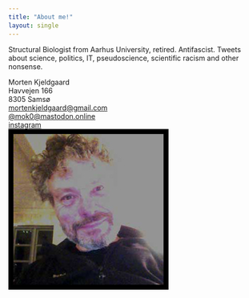 ```yaml
---
title: "About me!"
layout: single
---
```


Structural Biologist from Aarhus University, retired. Antifascist. Tweets about science, politics, IT, pseudoscience, scientific racism and other nonsense.

<div class="grid">
  <div>
    Morten Kjeldgaard<br/>
    Havvejen 166<br/>
    8305 Samsø<br/>
    <a href="mailto:"mortenkjeldgaard@gmail.com">mortenkjeldgaard@gmail.com</a><br/>
    <a href="https://mastodon.online/@mok0">@mok0@mastodon.online</a><br/>
    <a href="https://www.instagram.com/mok0/">instagram</a><br/>
</div>
<div>
<img alt="Me in 2017" src="/img/selfie-20170111.jpg">
</div>
</div>
